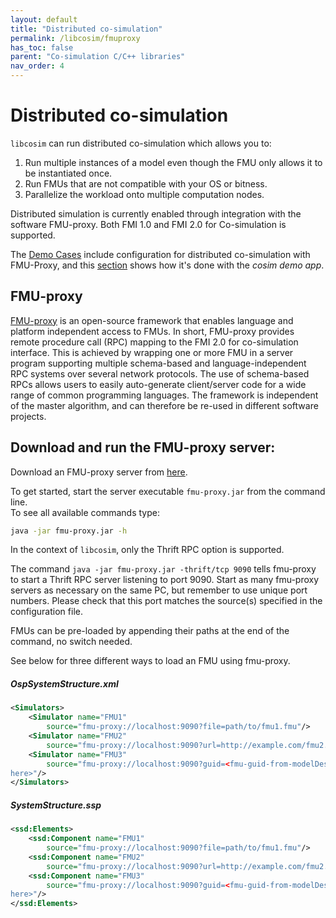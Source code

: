 ```yaml
---
layout: default
title: "Distributed co-simulation"
permalink: /libcosim/fmuproxy
has_toc: false
parent: "Co-simulation C/C++ libraries"
nav_order: 4
---
```

# Distributed co-simulation
`libcosim` can run distributed co-simulation which allows you to:

1. Run multiple instances of a model even though the FMU only allows it to be instantiated once.
2. Run FMUs that are not compatible with your OS or bitness.
3. Parallelize the workload onto multiple computation nodes.

Distributed simulation is currently enabled through integration with the software FMU-proxy. 
Both FMI 1.0 and FMI 2.0 for Co-simulation is supported.

The [Demo Cases](/demo-cases) include configuration for distributed co-simulation with FMU-Proxy, and this 
[section](/cosim-demo-app/user-guide#distributed-co-simulation-using-fmu-proxy) shows how it's done with the _cosim demo app_.

## FMU-proxy
[FMU-proxy](https://github.com/NTNU-IHB/FMU-proxy) is an open-source framework 
that enables language and platform independent access to FMUs. 
In short, FMU-proxy provides remote procedure call (RPC) mapping to the FMI 2.0 
for co-simulation interface. This is achieved by wrapping one or more FMU in a 
server program supporting multiple schema-based and language-independent RPC systems
over several network protocols. The use of schema-based RPCs allows users to easily 
auto-generate client/server code for a wide range of common programming languages. 
The framework is independent of the master algorithm, and can therefore be re-used
in different software projects. 
 
## Download and run the FMU-proxy server:

Download an FMU-proxy server from [here](https://github.com/NTNU-IHB/FMU-proxy/releases/tag/v0.6.1).

To get started, start the server executable `fmu-proxy.jar` from the command line. <br>
To see all available commands type:
 
 ```bash
java -jar fmu-proxy.jar -h
 ```

In the context of `libcosim`, only the Thrift RPC option is supported.
 
 
The command `java -jar fmu-proxy.jar -thrift/tcp 9090`
tells fmu-proxy to start a Thrift RPC server listening to port 9090.
Start as many fmu-proxy servers as necessary on the same PC, but remember to use unique port numbers. 
Please check that this port matches the source(s) specified in the configuration file.

FMUs can be pre-loaded by appending their paths at the end of the command, no switch needed.

See below for three different ways to load an FMU using fmu-proxy.

##### OspSystemStructure.xml

```xml
<Simulators>
    <Simulator name="FMU1"
        source="fmu-proxy://localhost:9090?file=path/to/fmu1.fmu"/>
    <Simulator name="FMU2"
        source="fmu-proxy://localhost:9090?url=http://example.com/fmu2.fmu"/>
    <Simulator name="FMU3"
        source="fmu-proxy://localhost:9090?guid=<fmu-guid-from-modelDescription-goes-
here>"/>
</Simulators>
```

##### SystemStructure.ssp

```xml
<ssd:Elements>
    <ssd:Component name="FMU1"
        source="fmu-proxy://localhost:9090?file=path/to/fmu1.fmu"/>
    <ssd:Component name="FMU2"
        source="fmu-proxy://localhost:9090?url=http://example.com/fmu2.fmu"/>
    <ssd:Component name="FMU3"
        source="fmu-proxy://localhost:9090?guid=<fmu-guid-from-modelDescription-goes-
here>"/>
</ssd:Elements>
```
